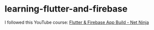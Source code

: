 # learning-flutter-and-firebase
I followed this YouTube course: [Flutter & Firebase App Build - Net Ninja](https://www.youtube.com/playlist?list=PL4cUxeGkcC9j--TKIdkb3ISfRbJeJYQwC)
